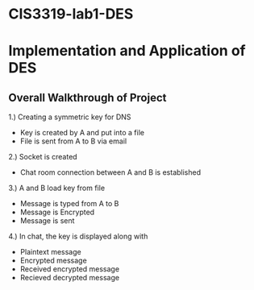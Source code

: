 # CIS3319-lab1-DES

# Implementation and Application of DES

## Overall Walkthrough of Project
  1.) Creating a symmetric key for DNS
  * Key is created by A and put into a file
  * File is sent from A to B via email 
      
  2.) Socket is created
  * Chat room connection between A and B is established
      
  3.) A and B load key from file
  * Message is typed from A to B
  * Message is Encrypted
  * Message is sent
  
  4.) In chat, the key is displayed along with
  * Plaintext message
  * Encrypted message
  * Received encrypted message
  * Recieved decrypted message
